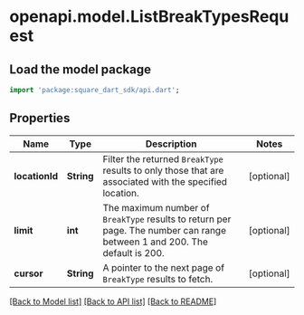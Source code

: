 # openapi.model.ListBreakTypesRequest

## Load the model package
```dart
import 'package:square_dart_sdk/api.dart';
```

## Properties
Name | Type | Description | Notes
------------ | ------------- | ------------- | -------------
**locationId** | **String** | Filter the returned `BreakType` results to only those that are associated with the specified location. | [optional] 
**limit** | **int** | The maximum number of `BreakType` results to return per page. The number can range between 1 and 200. The default is 200. | [optional] 
**cursor** | **String** | A pointer to the next page of `BreakType` results to fetch. | [optional] 

[[Back to Model list]](../README.md#documentation-for-models) [[Back to API list]](../README.md#documentation-for-api-endpoints) [[Back to README]](../README.md)


